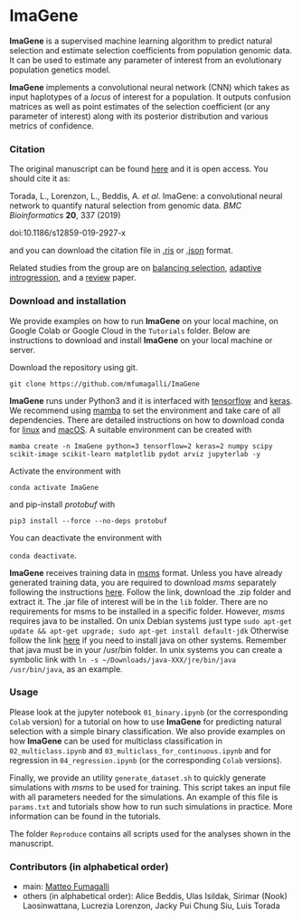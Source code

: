 # ImaGene

**ImaGene** is a supervised machine learning algorithm to predict natural selection and estimate selection coefficients from population genomic data.
It can be used to estimate any parameter of interest from an evolutionary population genetics model.

**ImaGene** implements a convolutional neural network (CNN) which takes as input haplotypes of a _locus_ of interest for a population.
It outputs confusion matrices as well as point estimates of the selection coefficient (or any parameter of interest) along with its posterior distribution and various metrics of confidence.

### Citation

The original manuscript can be found [here](https://bmcbioinformatics.biomedcentral.com/articles/10.1186/s12859-019-2927-x) and it is open access.
You should cite it as:

Torada, L., Lorenzon, L., Beddis, A. _et al_. ImaGene: a convolutional neural network to quantify natural selection from genomic data. _BMC Bioinformatics_ __20__, 337 (2019)

doi:10.1186/s12859-019-2927-x

and you can download the citation file in [.ris](citeme.ris) or [.json](citeme.json) format.

Related studies from the group are on [balancing selection](https://onlinelibrary.wiley.com/doi/10.1111/1755-0998.13379), [adaptive introgression](https://elifesciences.org/articles/64669), and a [review](https://doi.org/10.1093/gbe/evad008) paper.

### Download and installation

We provide examples on how to run **ImaGene** on your local machine, on Google Colab or Google Cloud in the `Tutorials` folder.
Below are instructions to download and install **ImaGene** on your local machine or server.

Download the repository using git.
```
git clone https://github.com/mfumagalli/ImaGene
```

**ImaGene** runs under Python3 and it is interfaced with [tensorflow](https://www.tensorflow.org) and [keras](https://keras.io/).
We recommend using [mamba](https://mamba.readthedocs.io/en/latest/) to set the environment and take care of all dependencies.
There are detailed instructions on how to download conda for [linux](https://conda.io/docs/user-guide/install/linux.html) and [macOS](https://conda.io/docs/user-guide/install/macos.html).
A suitable environment can be created with

`mamba create -n ImaGene python=3 tensorflow=2 keras=2 numpy scipy scikit-image scikit-learn matplotlib pydot arviz jupyterlab -y`

Activate the environment with 

`conda activate ImaGene`

and pip-install _protobuf_ with

`pip3 install --force --no-deps protobuf`

You can deactivate the environment with

`conda deactivate`.


**ImaGene** receives training data in [msms](https://www.mabs.at/publications/software-msms/) format. 
Unless you have already generated training data, you are required to download _msms_ separately following the instructions [here](https://www.mabs.at/publications/software-msms/downloads/).
Follow the link, download the .zip folder and extract it.
The .jar file of interest will be in the `lib` folder.
There are no requirements for msms to be installed in a specific folder.
However, _msms_ requires java to be installed.
On unix Debian systems just type `sudo apt-get update && apt-get upgrade; sudo apt-get install default-jdk`
Otherwise follow the link [here](https://www.java.com/en/download/) if you need to install java on other systems.
Remember that java must be in your /usr/bin folder.
In unix systems you can create a symbolic link with `ln -s ~/Downloads/java-XXX/jre/bin/java /usr/bin/java`, as an example.

### Usage

Please look at the jupyter notebook `01_binary.ipynb` (or the corresponding `Colab` version) for a tutorial on how to use **ImaGene** for predicting natural selection with a simple binary classification.
We also provide examples on how **ImaGene** can be used for multiclass classification in `02_multiclass.ipynb` and `03_multiclass_for_continuous.ipynb` and for regression in `04_regression.ipynb` (or the corresponding `Colab` versions).

Finally, we provide an utility `generate_dataset.sh` to quickly generate simulations with _msms_ to be used for training. 
This script takes an input file with all parameters needed for the simulations.
An example of this file is `params.txt` and tutorials show how to run such simulations in practice.
More information can be found in the tutorials.

The folder `Reproduce` contains all scripts used for the analyses shown in the manuscript.

### Contributors (in alphabetical order)

- main: [Matteo Fumagalli](https://www.qmul.ac.uk/sbbs/staff/matteo-fumagalli.html)
- others (in alphabetical order): Alice Beddis, Ulas Isildak, Sirimar (Nook) Laosinwattana, Lucrezia Lorenzon, Jacky Pui Chung Siu, Luis Torada


